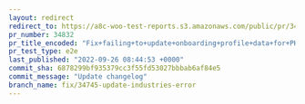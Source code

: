 ```yaml
---
layout: redirect
redirect_to: https://a8c-woo-test-reports.s3.amazonaws.com/public/pr/34832/e2e/index.html
pr_number: 34832
pr_title_encoded: "Fix+failing+to+update+onboarding+profile+data+for+PHP+8"
pr_test_type: e2e
last_published: "2022-09-26 08:44:53 +0000"
commit_sha: 6878299bf935379cc3f55fd53027bbbab6af84e5
commit_message: "Update changelog"
branch_name: fix/34745-update-industries-error
---
```

